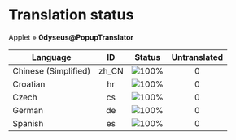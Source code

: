 # Translation status
Applet &#187; **0dyseus@PopupTranslator**

Language | ID | Status | Untranslated
---------|:--:|:------:|:-----------:
Chinese (Simplified) | zh_CN | ![100%](http://progressed.io/bar/100) | 0
Croatian | hr | ![100%](http://progressed.io/bar/100) | 0
Czech | cs | ![100%](http://progressed.io/bar/100) | 0
German | de | ![100%](http://progressed.io/bar/100) | 0
Spanish | es | ![100%](http://progressed.io/bar/100) | 0
